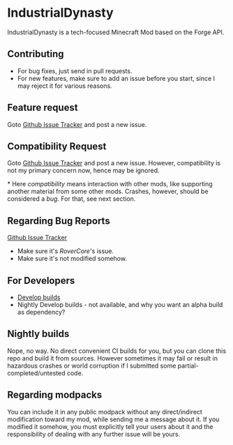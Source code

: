 # IndustrialDynasty
IndustrialDynasty is a tech-focused Minecraft Mod based on the Forge API.

## Contributing
- For bug fixes, just send in pull requests.
- For new features, make sure to add an issue before you start, since I may reject it for various reasons.

## Feature request
Goto [Github Issue Tracker](https://github.com/glease/IndustrialDynasty/issues) and post a new issue.

## Compatibility Request
Goto [Github Issue Tracker](https://github.com/glease/IndustrialDynasty/issues) and post a new issue. However, compatibility is not my primary concern now, hence may be ignored.

\* Here *compatibility* means interaction with other mods, like supporting another material from some other mods. Crashes, however, should be considered a *bug*. For that, see next section.

## Regarding Bug Reports
[Github Issue Tracker](https://github.com/glease/IndustrialDynasty/issues)
- Make sure it's *RoverCore*'s issue.
- Make sure it's not modified somehow.

## For Developers
- [Develop builds](https://github.com/glease/IndustrialDynasty/releases)
- Nightly Develop builds - not available, and why you want an alpha build as dependency?

## Nightly builds
Nope, no way. No direct convenient CI builds for you, but you can clone this repo and build it from sources. However sometimes it may fail or result in hazardous crashes or world corruption if I submitted some partial-completed/untested code.

## Regarding modpacks
You can include it in any public modpack without any direct/indirect modification toward my mod, while sending me a message about it. If you modified it somehow, you must explicitly tell your users about it and the responsibility of dealing with any further issue will be yours.
